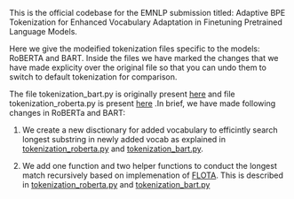 This is the official codebase for the EMNLP submission titled: Adaptive BPE Tokenization for Enhanced Vocabulary Adaptation in Finetuning Pretrained Language Models.

Here we give the modeified tokenization files specific to the models: RoBERTA and BART. Inside the files we have marked the changes that we have made explicity over the original file so that you can undo them to switch to default tokenization for comparison.

The file tokenization_bart.py is originally present [here](https://github.com/huggingface/transformers/blob/main/src/transformers/models/bart/tokenization_bart.py) and file tokenization_roberta.py is present [here](https://github.com/huggingface/transformers/blob/main/src/transformers/models/roberta/tokenization_roberta.py) .In brief, we have made following changes in RoBERTa and BART:
  1. We create a new disctionary for added vocabulary to efficintly search longest substring in newly added vocab as explained in [tokenization_roberta.py](https://github.com/med-tools/adaptbpe/blob/main/tokenization_roberta.py#L200-L206) and [tokenization_bart.py](https://github.com/med-tools/adaptbpe/blob/main/tokenization_roberta.py#L193-L199).

  2. We add one function and two helper functions to conduct the longest match recursively based on implemenation of [FLOTA](https://github.com/valentinhofmann/flota). This is described in  [tokenization_roberta.py](https://github.com/med-tools/adaptbpe/blob/main/tokenization_roberta.py#L233-L282) and [tokenization_bart.py](https://github.com/med-tools/adaptbpe/blob/main/tokenization_roberta.py#L224-L272)
